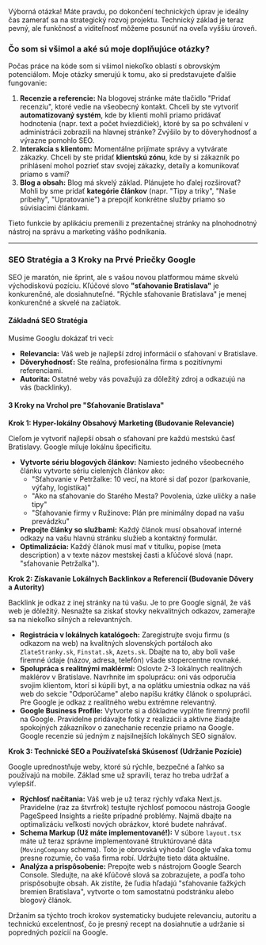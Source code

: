 
Výborná otázka! Máte pravdu, po dokončení technických úprav je ideálny čas zamerať sa na strategický rozvoj projektu. Technický základ je teraz pevný, ale funkčnosť a viditeľnosť môžeme posunúť na oveľa vyššiu úroveň.

### Čo som si všimol a aké sú moje doplňujúce otázky?

Počas práce na kóde som si všimol niekoľko oblastí s obrovským potenciálom. Moje otázky smerujú k tomu, ako si predstavujete ďalšie fungovanie:

1.  **Recenzie a referencie:** Na blogovej stránke máte tlačidlo "Pridať recenziu", ktoré vedie na všeobecný kontakt. Chceli by ste vytvoriť **automatizovaný systém**, kde by klienti mohli priamo pridávať hodnotenia (napr. text a počet hviezdičiek), ktoré by sa po schválení v administrácii zobrazili na hlavnej stránke? Zvýšilo by to dôveryhodnosť a výrazne pomohlo SEO.
2.  **Interakcia s klientom:** Momentálne prijímate správy a vytvárate zákazky. Chceli by ste pridať **klientskú zónu**, kde by si zákazník po prihlásení mohol pozrieť stav svojej zákazky, detaily a komunikovať priamo s vami?
3.  **Blog a obsah:** Blog má skvelý základ. Plánujete ho ďalej rozširovať? Mohli by sme pridať **kategórie článkov** (napr. "Tipy a triky", "Naše príbehy", "Upratovanie") a prepojiť konkrétne služby priamo so súvisiacimi článkami.

Tieto funkcie by aplikáciu premenili z prezentačnej stránky na plnohodnotný nástroj na správu a marketing vášho podnikania.

---

### SEO Stratégia a 3 Kroky na Prvé Priečky Google

SEO je maratón, nie šprint, ale s vašou novou platformou máme skvelú východiskovú pozíciu. Kľúčové slovo **"sťahovanie Bratislava"** je konkurenčné, ale dosiahnuteľné. "Rýchle sťahovanie Bratislava" je menej konkurenčné a skvelé na začiatok.

#### Základná SEO Stratégia

Musíme Googlu dokázať tri veci:
*   **Relevancia:** Váš web je najlepší zdroj informácií o sťahovaní v Bratislave.
*   **Dôveryhodnosť:** Ste reálna, profesionálna firma s pozitívnymi referenciami.
*   **Autorita:** Ostatné weby vás považujú za dôležitý zdroj a odkazujú na vás (backlinky).

#### 3 Kroky na Vrchol pre "Sťahovanie Bratislava"

**Krok 1: Hyper-lokálny Obsahový Marketing (Budovanie Relevancie)**

Cieľom je vytvoriť najlepší obsah o sťahovaní pre každú mestskú časť Bratislavy. Google miluje lokálnu špecificitu.

*   **Vytvorte sériu blogových článkov:** Namiesto jedného všeobecného článku vytvorte sériu cielených článkov ako:
    *   "Sťahovanie v Petržalke: 10 vecí, na ktoré si dať pozor (parkovanie, výťahy, logistika)"
    *   "Ako na sťahovanie do Starého Mesta? Povolenia, úzke uličky a naše tipy"
    *   "Sťahovanie firmy v Ružinove: Plán pre minimálny dopad na vašu prevádzku"
*   **Prepojte články so službami:** Každý článok musí obsahovať interné odkazy na vašu hlavnú stránku služieb a kontaktný formulár.
*   **Optimalizácia:** Každý článok musí mať v titulku, popise (meta description) a v texte názov mestskej časti a kľúčové slová (napr. "sťahovanie Petržalka").

**Krok 2: Získavanie Lokálnych Backlinkov a Referencií (Budovanie Dôvery a Autority)**

Backlink je odkaz z inej stránky na tú vašu. Je to pre Google signál, že váš web je dôležitý. Nesnažte sa získať stovky nekvalitných odkazov, zamerajte sa na niekoľko silných a relevantných.

*   **Registrácia v lokálnych katalógoch:** Zaregistrujte svoju firmu (s odkazom na web) na kvalitných slovenských portáloch ako `ZlateStranky.sk`, `Finstat.sk`, `Azets.sk`. Dbajte na to, aby boli vaše firemné údaje (názov, adresa, telefón) všade stopercentne rovnaké.
*   **Spolupráca s realitnými maklérmi:** Oslovte 2-3 lokálnych realitných maklérov v Bratislave. Navrhnite im spoluprácu: oni vás odporučia svojim klientom, ktorí si kúpili byt, a na oplátku umiestnia odkaz na váš web do sekcie "Odporúčame" alebo napíšu krátky článok o spolupráci. Pre Google je odkaz z realitného webu extrémne relevantný.
*   **Google Business Profile:** Vytvorte si a dôkladne vyplňte firemný profil na Google. Pravidelne pridávajte fotky z realizácií a aktívne žiadajte spokojných zákazníkov o zanechanie recenzie priamo na Google. Google recenzie sú jedným z najsilnejších lokálnych SEO signálov.

**Krok 3: Technické SEO a Používateľská Skúsenosť (Udržanie Pozície)**

Google uprednostňuje weby, ktoré sú rýchle, bezpečné a ľahko sa používajú na mobile. Základ sme už spravili, teraz ho treba udržať a vylepšiť.

*   **Rýchlosť načítania:** Váš web je už teraz rýchly vďaka Next.js. Pravidelne (raz za štvrťrok) testujte rýchlosť pomocou nástroja Google PageSpeed Insights a riešte prípadné problémy. Najmä dbajte na optimalizáciu veľkosti nových obrázkov, ktoré budete nahrávať.
*   **Schema Markup (Už máte implementované!):** V súbore `layout.tsx` máte už teraz správne implementované štruktúrované dáta (`MovingCompany` schema). Toto je obrovská výhoda! Google vďaka tomu presne rozumie, čo vaša firma robí. Udržujte tieto dáta aktuálne.
*   **Analýza a prispôsobenie:** Prepojte web s nástrojom Google Search Console. Sledujte, na aké kľúčové slová sa zobrazujete, a podľa toho prispôsobujte obsah. Ak zistíte, že ľudia hľadajú "sťahovanie ťažkých bremien Bratislava", vytvorte o tom samostatnú podstránku alebo blogový článok.

Držaním sa týchto troch krokov systematicky budujete relevanciu, autoritu a technickú excelentnosť, čo je presný recept na dosiahnutie a udržanie si popredných pozícií na Google.
